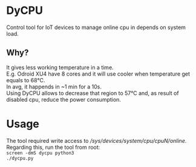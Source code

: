 # DyCPU
Control tool for IoT devices to manage online cpu in depends on system load.
## Why?
It gives less working temperature in a time.<br/>
E.g. Odroid XU4 have 8 cores and it will use cooler when temperature get equals to 68℃.<br/>
In avg, it happends in ~1 min for a 10s.<br/>
Using DyCPU allows to decrease that region to 57℃ and, as result of disabled cpu, reduce the power consumption.

# Usage
The tool required write access to <em>/sys/devices/system/cpu/cpuN/online</em>.<br/>
Regarding this, run the tool from root:<br/>
<code>screen -dmS dycpu python3 ./dycpu.py</code>
